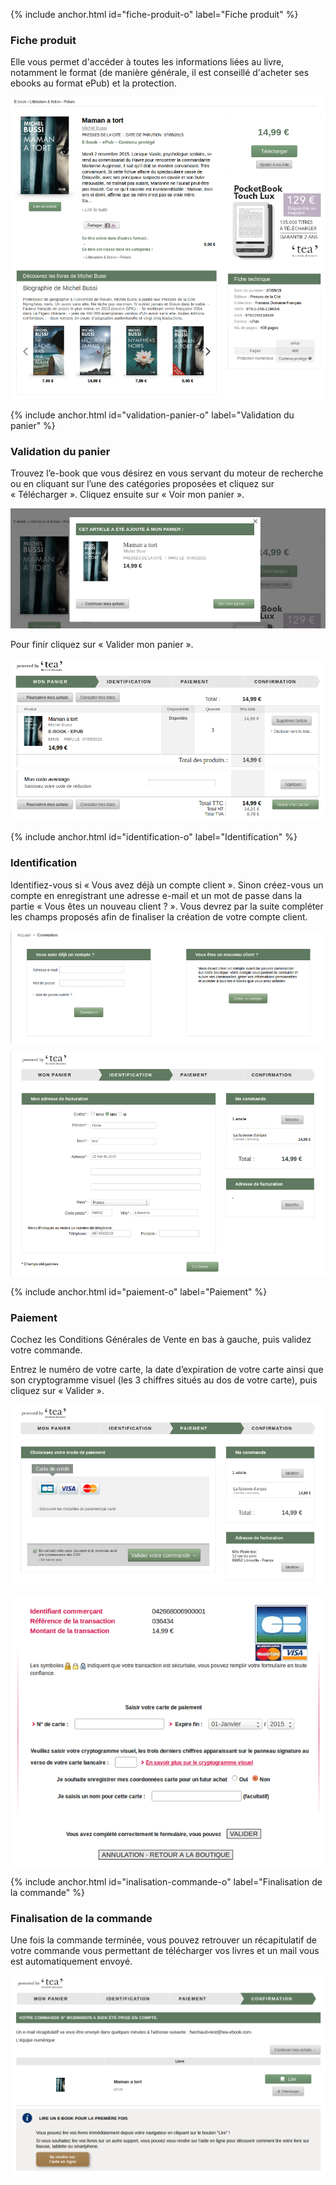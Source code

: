 {% include anchor.html id="fiche-produit-o" label="Fiche produit" %}

### Fiche produit

Elle vous permet d'accéder à toutes les informations liées au livre, notamment le format (de manière générale, il est conseillé d'acheter ses ebooks au format ePub) et la protection.

![](/images/acheter-ordinateur-1.png)

{% include anchor.html id="validation-panier-o" label="Validation du panier" %}

### Validation du panier

Trouvez l’e-book que vous désirez en vous servant du moteur de recherche ou en cliquant sur l’une des catégories proposées et cliquez sur « Télécharger ». Cliquez ensuite sur « Voir mon panier ».

![](/images/acheter-ordinateur-2.png)

Pour finir cliquez sur « Valider mon panier ».

![](/images/acheter-ordinateur-3.png)

{% include anchor.html id="identification-o" label="Identification" %}

### Identification

Identifiez-vous si « Vous avez déjà un compte client ». Sinon créez-vous un compte en enregistrant une adresse e-mail et un mot de passe dans la partie « Vous êtes un nouveau client ? ». Vous devrez par la suite compléter les champs proposés afin de finaliser la création de votre compte client.

![](/images/acheter-ordinateur-4.png)

![](/images/acheter-ordinateur-5.png)

{% include anchor.html id="paiement-o" label="Paiement" %}

### Paiement

Cochez les Conditions Générales de Vente en bas à gauche, puis validez votre commande.

Entrez le numéro de votre carte, la date d’expiration de votre carte ainsi que son cryptogramme visuel (les 3 chiffres situés au dos de votre carte), puis cliquez sur « Valider ».

![](/images/acheter-ordinateur-6.png)

![](/images/acheter-ordinateur-7.png)

{% include anchor.html id="inalisation-commande-o" label="Finalisation de la commande" %}

### Finalisation de la commande

Une fois la commande terminée, vous pouvez retrouver un récapitulatif de votre commande vous permettant de télécharger vos livres et un mail vous est automatiquement envoyé.

![](/images/acheter-ordinateur-8.png)

